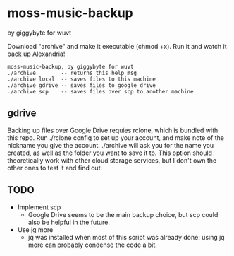 # moss-music-backup

by giggybyte for wuvt

Download "archive" and make it executable (chmod +x). Run it and watch it back up Alexandria!

```
moss-music-backup, by giggybyte for wuvt
./archive        -- returns this help msg
./archive local  -- saves files to this machine
./archive gdrive -- saves files to google drive
./archive scp    -- saves files over scp to another machine
```

## gdrive
Backing up files over Google Drive requies rclone, which is bundled with this repo.
Run ./rclone config to set up your account, and make note of the nickname you give the account.
./archive will ask you for the name you created, as well as the folder you want to save it to.
This option should theoretically work with other cloud storage services, but I don't own the other ones to test it and find out.

## TODO

- Implement scp
  - Google Drive seems to be the main backup choice, but scp could also be helpful in the future.
- Use jq more
  - jq was installed when most of this script was already done: using jq more can probably condense the code a bit.
